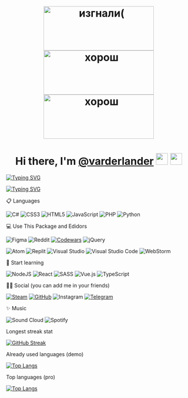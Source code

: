 <h1 align="center">
<img src="https://avatars.mds.yandex.net/i?id=d72918ffc1360cf038cfd087a5d3fb49-5878137-images-thumbs&ref=rim&n=33&w=405&h=135" height="120" width="300" alt="изгнали(">
<img src="https://c.tenor.com/DBKGgCX2dtUAAAAC/harosh-memeblog.gif" height="120" width="300" alt="хорош">
<img src="https://c.tenor.com/VmvcfHl6rSEAAAAC/tense1983-rage.gif" height="120" width="300" alt="хорош">
</h1>

<h1 align="center">Hi there, I'm <a href="https://varderlanderdaniilshat.ru/" target="_blank" color="red">@varderlander</a> 
<img src="https://pa1.narvii.com/7913/2a552acb788d6d593e284b854d04bd4a31dc3938r1-320-320_hq.gif" height="32"/>
<img src="https://github.com/blackcater/blackcater/raw/main/images/Hi.gif" height="32"/></h1>

[![Typing SVG](https://readme-typing-svg.herokuapp.com?color=%2336BCF7&lines=Student+of+the+future+varderlander)](https://git.io/typing-svg)

[![Typing SVG](https://readme-typing-svg.herokuapp.com?color=%bdc2fc&lines=B.+B.+N.+B)](https://git.io/typing-svg)


📋 Languages

![C#](https://img.shields.io/badge/c%23-%23239120.svg?style=for-the-badge&logo=c-sharp&logoColor=white)
![CSS3](https://img.shields.io/badge/css3-%231572B6.svg?style=for-the-badge&logo=css3&logoColor=white)
![HTML5](https://img.shields.io/badge/html5-%23E34F26.svg?style=for-the-badge&logo=html5&logoColor=white)
![JavaScript](https://img.shields.io/badge/javascript-%23323330.svg?style=for-the-badge&logo=javascript&logoColor=%23F7DF1E)
![PHP](https://img.shields.io/badge/php-%23777BB4.svg?style=for-the-badge&logo=php&logoColor=white)
![Python](https://img.shields.io/badge/python-3670A0?style=for-the-badge&logo=python&logoColor=ffdd54)

💻 Use This Package and Edidors

![Figma](https://img.shields.io/badge/figma-%23F24E1E.svg?style=for-the-badge&logo=figma&logoColor=white)
![Reddit](https://img.shields.io/badge/Reddit-%23FF4500.svg?style=for-the-badge&logo=Reddit&logoColor=white)
[![Codewars](https://img.shields.io/badge/Codewars-B1361E?style=for-the-badge&logo=codewars&logoColor=grey)](https://www.codewars.com/users/Slow%20coder)
![jQuery](https://img.shields.io/badge/jquery-%230769AD.svg?style=for-the-badge&logo=jquery&logoColor=white)

![Atom](https://img.shields.io/badge/Atom-%2366595C.svg?style=for-the-badge&logo=atom&logoColor=white)
![Replit](https://img.shields.io/badge/Replit-DD1200?style=for-the-badge&logo=Replit&logoColor=white)
![Visual Studio](https://img.shields.io/badge/Visual%20Studio-5C2D91.svg?style=for-the-badge&logo=visual-studio&logoColor=white)
![Visual Studio Code](https://img.shields.io/badge/Visual%20Studio%20Code-0078d7.svg?style=for-the-badge&logo=visual-studio-code&logoColor=white)
![WebStorm](https://img.shields.io/badge/webstorm-143?style=for-the-badge&logo=webstorm&logoColor=white&color=black)

🥳 Start learning

![NodeJS](https://img.shields.io/badge/node.js-6DA55F?style=for-the-badge&logo=node.js&logoColor=white)
![React](https://img.shields.io/badge/react-%2320232a.svg?style=for-the-badge&logo=react&logoColor=%2361DAFB)
![SASS](https://img.shields.io/badge/SASS-hotpink.svg?style=for-the-badge&logo=SASS&logoColor=white)
![Vue.js](https://img.shields.io/badge/vuejs-%2335495e.svg?style=for-the-badge&logo=vuedotjs&logoColor=%234FC08D)
![TypeScript](https://img.shields.io/badge/typescript-%23007ACC.svg?style=for-the-badge&logo=typescript&logoColor=white)

👨‍💻 Social (you can add me in your friends)

[![Steam](https://img.shields.io/badge/steam-%23000000.svg?style=for-the-badge&logo=steam&logoColor=white)](https://steamcommunity.com/profiles/76561198418877700/)
[![GitHub](https://img.shields.io/badge/github-%23121011.svg?style=for-the-badge&logo=github&logoColor=white)](https://github.com/varderlander)
![Instagram](https://img.shields.io/badge/Instagram-%23E4405F.svg?style=for-the-badge&logo=Instagram&logoColor=white)
[![Telegram](https://img.shields.io/badge/Telegram-2CA5E0?style=for-the-badge&logo=telegram&logoColor=white)](https://web.telegram.org/k/#@always_tired_boy)

✨ Music

![Sound Cloud](https://img.shields.io/badge/sound%20cloud-FF5500?style=for-the-badge&logo=soundcloud&logoColor=white)
![Spotify](https://img.shields.io/badge/Spotify-1ED760?style=for-the-badge&logo=spotify&logoColor=white)

Longest streak stat

[![GitHub Streak](https://github-readme-streak-stats.herokuapp.com/?user=DenverCoder1)](https://git.io/streak-stats)

Already used languages (demo)

[![Top Langs](https://github-readme-stats.vercel.app/api/top-langs/?username=anuraghazra&layout=compact)](https://github.com/anuraghazra/github-readme-stats)

Top languages (pro)

[![Top Langs](https://github-readme-stats.vercel.app/api/top-langs/?username=anuraghazra)](https://github.com/anuraghazra/github-readme-stats)

  



<!---
varderlander/varderlander is a ✨ special ✨ repository because its `README.md` (this file) appears on your GitHub profile.
You can click the Preview link to take a look at your changes.
--->
